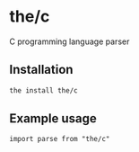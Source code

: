 # the/c
C programming language parser

## Installation

```bash
the install the/c
```

## Example usage

```the
import parse from "the/c"
```
